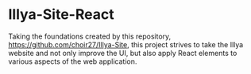 # Illya-Site-React

Taking the foundations created by this repository, https://github.com/choir27/Illya-Site, this project strives to take the Illya website and not only improve the UI, but also apply React elements to various aspects of the web application.
